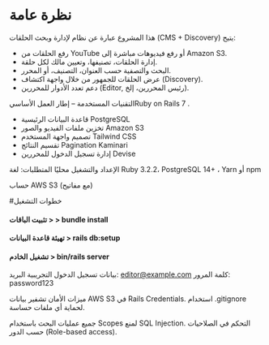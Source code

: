 # نظرة عامة
هذا المشروع عبارة عن نظام لإدارة وبحث الحلقات (CMS + Discovery) يتيح:
- رفع الحلقات من YouTube أو رفع فيديوهات مباشرة إلى Amazon S3.
- إدارة الحلقات، تصنيفها، وتعيين مالك لكل حلقة.
- البحث والتصفية حسب العنوان، التصنيف، أو المحرر.
- عرض الحلقات للجمهور من خلال واجهة اكتشاف (Discovery).
- دعم تعدد الأدوار للمحررين (Editor, رئيس المحررين، إلخ).

التقنيات المستخدمة
 – إطار العمل الأساسيRuby on Rails 7 .
 - قاعدة البيانات الرئيسية PostgreSQL
 - تخزين ملفات الفيديو والصور Amazon S3
 - تصميم واجهة المستخدم Tailwind CSS
 -  تقسيم النتائج Pagination Kaminari
 -  إدارة تسجيل الدخول للمحررين Devise
 

الإعداد والتشغيل محليًا
المتطلبات:
لغة Ruby 3.2.2، PostgreSQL 14+ ، Yarn أو npm


حساب AWS S3 (مع مفاتيح)

#خطوات التشغيل


#### تثبيت الباقات >  > bundle install
#### تهيئة قاعدة البيانات >  rails db:setup
#### تشغيل الخادم > bin/rails server

بيانات تسجيل الدخول التجريبية
البريد: editor@example.com
كلمة المرور: password123

ميزات الأمان
تشفير بيانات AWS S3 في Rails Credentials.
استخدام .gitignore لحماية أي ملفات حساسة.

جميع عمليات البحث باستخدام Scopes لمنع SQL Injection.
التحكم في الصلاحيات حسب الدور (Role-based access).

